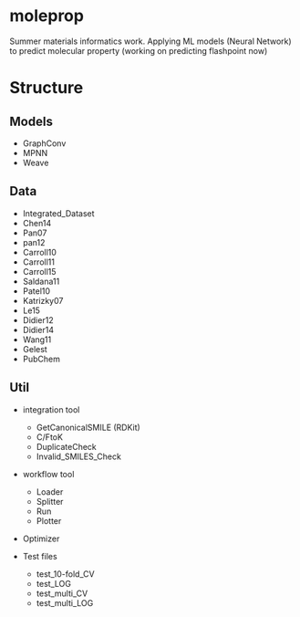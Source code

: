 # moleprop
Summer materials informatics work.
Applying ML models (Neural Network) to predict molecular property (working on predicting flashpoint now)

# Structure
## Models
- GraphConv
- MPNN
- Weave

## Data
- Integrated_Dataset
- Chen14
- Pan07
- pan12
- Carroll10
- Carroll11
- Carroll15
- Saldana11
- Patel10
- Katrizky07
- Le15
- Didier12
- Didier14
- Wang11
- Gelest
- PubChem

## Util
- integration tool
  - GetCanonicalSMILE (RDKit)
  - C/FtoK
  - DuplicateCheck
  - Invalid_SMILES_Check
  
- workflow tool
  - Loader
  - Splitter
  - Run
  - Plotter

- Optimizer

- Test files
  - test_10-fold_CV
  - test_LOG
  - test_multi_CV
  - test_multi_LOG
